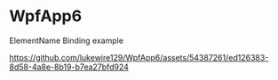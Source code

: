 # WpfApp6
ElementName Binding example


https://github.com/lukewire129/WpfApp6/assets/54387261/ed126383-8d58-4a8e-8b19-b7ea27bfd924

